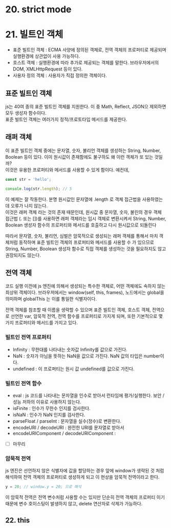 # 20. strict mode

# 21. 빌트인 객체

- 표준 빌트인 객체 : ECMA 사양에 정의된 객체로, 전역 객체의 프로퍼티로 제공되며 실행환경에 상관없이 사용 가능하다.
- 호스트 객체 : 실행환경에 따라 추가로 제공되는 객체를 말한다. 브라우저에서의 DOM, XMLHttpRequest 등이 있다.
- 사용자 정의 객체 : 사용자가 직접 정의한 객체이다.

## 표준 빌트인 객체

js는 40여 종의 표준 빌트인 객체를 지원한다. 이 중 Math, Reflect, JSON으 제외하면 모두 생성자 함수이다.  
표준 빌트인 객체는 여러가지 정적/프로토타입 메서드를 제공한다.

## 래퍼 객체

이 표준 빌트인 객체 중에는 문자열, 숫자, 불리언 객체를 생성하는 String, Number, Boolean 등이 있다. 이미 원시값이 존재함에도 불구하도 왜 이런 객체가 또 있는 것일까?  
이것은 유용한 프로퍼티와 메서드를 사용할 수 있게 함이다. 예컨데,

```js
const str = 'hello';

console.log(str.length); // 5
```

이 예제는 잘 작동한다. 분명 원시값인 문자열에 .length 로 객체 접근법을 사용하였는데 오류가 나지 않는다.  
이것은 래퍼 객체 라는 것의 존재 때문인데, 원시값 중 문자열, 숫자, 불린의 경우 객체 접근법 (. 또는 [])를 사용하면 래퍼 객체라는 임시 객체로 변환시켜서 String, Number, Boolean 생성자 함수의 프로퍼티와 메서드를 호출하고 다시 원시값으로 되돌린다

따라서 문자열, 숫자, 불리언, 심벌은 암묵적으로 생성되는 래퍼 객체를 통해서 마치 객체처럼 동작하며 표준 빌트인 객체의 프로퍼티와 메서드를 사용할 수 가 있으므로 String, Number, Boolean 생성자 함수로 직접 객체를 생성하는 것을 필요하지도 않고 권장되지도 않는다.

## 전역 객체

코드 실행 이전에 js 엔진에 의해서 생성되는 특수한 객체로, 어떤 객체에도 속하지 않는 최상위 객체이다. 브라우저에서는 window(self, this, frames), 노드에서는 global을 의미하며 globalThis 는 이를 통일한 식별자이다.

전역 객체를 참조할 때 이름을 생략할 수 있으며 표준 빌트인 객체, 호스트 객체, 전역으로 선언한 var, 암묵적 전역, 전역 함수를 프로퍼티로 가지게 되며, 또한 기본적으로 몇 가지 프로퍼티와 메서드를 가지고 있다.

### 빌트인 전역 프로퍼티

- Infinity : 무한대를 나타내는 숫자값 Infinity를 값으로 가진다.
- NaN : 숫자가 아님을 뜻하는 NaN을 값으로 가진다. NaN 값의 타입은 number이다.
- undefined : 이 프로퍼티는 원시 값 undefined를 값으로 가진다.

### 빌트인 전역 함수

- eval : js 코드를 나타내는 문자열을 인수로 받아서 런타임에 평가/실행한다. 보안 / 성능 저하의 이유로 사용하지 않는다.
- isFinite : 인수가 무한수 인지를 검사한다.
- isNaN : 인수가 NaN 인지를 검사한다.
- parseFloat / parseInt : 문자열을 실수(정수)로 변환한다.
- encodeURI / decodeURI : 완전한 URI를 문자열로 받아서
- encodeURIComponent / decodeURIComponent :

- [ ] 마무리

### 암묵적 전역

js 엔진은 선언하지 않은 식별자에 값을 할당하는 경우 앞에 window가 생략된 것 처럼 해석하여 전역 객체의 프로퍼티로 생성하게 되고 이 현상을 암묵적 전역이라고 한다.

```js
y = 20; // window.y = 20; 으로 해석
```

이 암묵적 전역은 전역 변수처럼 사용할 수는 있지만 단순히 전역 객체의 프로퍼티 이기 때문에 변수 호이스팅이 발생하지 않고, delete 연산자로 삭제가 가능하다.

## 22. this
